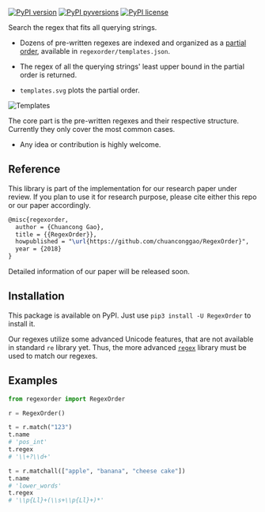 [![PyPI version](https://img.shields.io/pypi/v/RegexOrder.svg)](https://pypi.python.org/pypi/RegexOrder/)
[![PyPI pyversions](https://img.shields.io/pypi/pyversions/RegexOrder.svg)](https://pypi.python.org/pypi/RegexOrder/)
[![PyPI license](https://img.shields.io/pypi/l/RegexOrder.svg)](https://pypi.python.org/pypi/RegexOrder/)

Search the regex that fits all querying strings.

- Dozens of pre-written regexes are indexed and organized as a [partial order](https://en.wikipedia.org/wiki/Partially_ordered_set), available in `regexorder/templates.json`.

- The regex of all the querying strings' least upper bound in the partial order is returned.

- `templates.svg` plots the partial order.

![Templates](https://raw.githubusercontent.com/chuanconggao/RegexOrder/master/templates.svg?sanitize=true)

The core part is the pre-written regexes and their respective structure. Currently they only cover the most common cases.

- Any idea or contribution is highly welcome.

## Reference

This library is part of the implementation for our research paper under review. If you plan to use it for research purpose, please cite either this repo  or our paper accordingly.

``` tex
@misc{regexorder,
  author = {Chuancong Gao},
  title = {{RegexOrder}},
  howpublished = "\url{https://github.com/chuanconggao/RegexOrder}",
  year = {2018}
}
```

Detailed information of our paper will be released soon.

## Installation

This package is available on PyPI. Just use `pip3 install -U RegexOrder` to install it.

Our regexes utilize some advanced Unicode features, that are not available in standard `re` library yet. Thus, the more advanced [`regex`](https://pypi.org/project/regex/) library must be used to match our regexes.

## Examples

``` python
from regexorder import RegexOrder

r = RegexOrder()

t = r.match("123")
t.name
# 'pos_int'
t.regex
# '\\+?\\d+'

t = r.matchall(["apple", "banana", "cheese cake"])
t.name
# 'lower_words'
t.regex
# '\\p{Ll}+(\\s+\\p{Ll}+)*'
```
